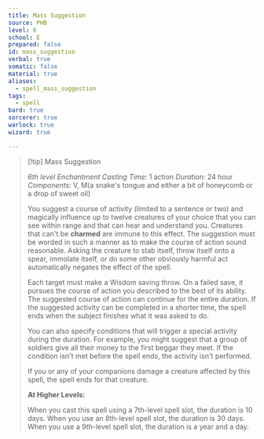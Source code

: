```yaml
---
title: Mass Suggestion
source: PHB
level: 6
school: E
prepared: false
id: mass_suggestion
verbal: true
somatic: false
material: true
aliases:
  - spell_mass_suggestion
tags:
  - spell
bard: true
sorcerer: true
warlock: true
wizard: true

---
```

>[!tip] Mass Suggestion
>
> *6th level Enchantment*
> *Casting Time:* 1 action
> *Duration:* 24 hour
> *Components:* V, M(a snake's tongue and either a bit of honeycomb or a drop of sweet oil)
>
>You suggest a course of activity (limited to a sentence or two) and magically influence up to twelve creatures of your choice that you can see within range and that can hear and understand you. Creatures that can't be **charmed** are immune to this effect. The suggestion must be worded in such a manner as to make the course of action sound reasonable. Asking the creature to stab itself, throw itself onto a spear, immolate itself, or do some other obviously harmful act automatically negates the effect of the spell.
>
>Each target must make a Wisdom saving throw. On a failed save, it pursues the course of action you described to the best of its ability. The suggested course of action can continue for the entire duration. If the suggested activity can be completed in a shorter time, the spell ends when the subject finishes what it was asked to do.
>
>You can also specify conditions that will trigger a special activity during the duration. For example, you might suggest that a group of soldiers give all their money to the first beggar they meet. If the condition isn't met before the spell ends, the activity isn't performed.
>
>If you or any of your companions damage a creature affected by this spell, the spell ends for that creature.
>
>**At Higher Levels:**
>
>When you cast this spell using a 7th-level spell slot, the duration is 10 days. When you use an 8th-level spell slot, the duration is 30 days. When you use a 9th-level spell slot, the duration is a year and a day.
>


